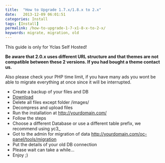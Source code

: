 ```yaml
---
title:  "How to Upgrade 1.7.x/1.8.x to 2.x"
date:   2013-12-09 06:01:51
categories: Install
tags: [Install]
permalink: /how-to-upgrade-1-7-x1-8-x-to-2-x/
keywords: migrate, migration, old
---
```

<div class="alert alert-warning">
<strong><i class="glyphicon glyphicon-warning-sign"></i> </strong> This guide is only for Yclas Self Hosted!
</div>

**Be aware that 2.0.x uses different URL structure and that themes are not compatible between these 2 versions. If you had bought a theme contact us.** 

Also please check your PHP time limit, if you have many ads you wont be able to migrate everything at once since it will be interrupted. 

  * Create a backup of your files and DB
  * [Download](https://yclas.com/self-hosted.html#package)
  * Delete all files except folder /images/
  * Decompress and upload files
  * Run the installation at http://yourdomain.com/
  * Follow the steps
  * Choose a different Database or use a different table prefix, we recommend using yc3_
  * Got to the admin for migration of data http://yourdomain.com/oc-panel/tools/migration
  * Put the details of your old DB connection
  * Please wait can take a while...
  * Enjoy ;)
  
  